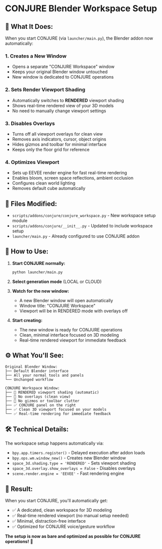 # CONJURE Blender Workspace Setup

## 🎯 **What It Does:**

When you start CONJURE (via `launcher/main.py`), the Blender addon now automatically:

### 1. **Creates a New Window**
- Opens a separate "CONJURE Workspace" window  
- Keeps your original Blender window untouched
- New window is dedicated to CONJURE operations

### 2. **Sets Render Viewport Shading**
- Automatically switches to **RENDERED** viewport shading
- Shows real-time rendered view of your 3D models
- No need to manually change viewport settings

### 3. **Disables Overlays**
- Turns off all viewport overlays for clean view
- Removes axis indicators, cursor, object origins
- Hides gizmos and toolbar for minimal interface
- Keeps only the floor grid for reference

### 4. **Optimizes Viewport**
- Sets up EEVEE render engine for fast real-time rendering
- Enables bloom, screen space reflections, ambient occlusion
- Configures clean world lighting
- Removes default cube automatically

## 📁 **Files Modified:**

- `scripts/addons/conjure/conjure_workspace.py` - New workspace setup module
- `scripts/addons/conjure/__init__.py` - Updated to include workspace setup
- `launcher/main.py` - Already configured to use CONJURE addon

## 🚀 **How to Use:**

1. **Start CONJURE normally:**
   ```bash
   python launcher/main.py
   ```

2. **Select generation mode** (LOCAL or CLOUD)

3. **Watch for the new window:**
   - A new Blender window will open automatically
   - Window title: "CONJURE Workspace"
   - Viewport will be in RENDERED mode with overlays off

4. **Start creating:**
   - The new window is ready for CONJURE operations
   - Clean, minimal interface focused on 3D modeling
   - Real-time rendered viewport for immediate feedback

## ⚙️ **What You'll See:**

```
Original Blender Window:
├── Default Blender interface
├── All your normal tools and panels
└── Unchanged workflow

CONJURE Workspace Window:
├── 🎨 RENDERED viewport shading (automatic)
├── 🚫 No overlays (clean view)
├── 🚫 No gizmos or toolbar clutter  
├── ✅ CONJURE panel on the right
├── ✅ Clean 3D viewport focused on your models
└── ✅ Real-time rendering for immediate feedback
```

## 🛠️ **Technical Details:**

The workspace setup happens automatically via:
- `bpy.app.timers.register()` - Delayed execution after addon loads
- `bpy.ops.wm.window_new()` - Creates new Blender window
- `space_3d.shading.type = 'RENDERED'` - Sets viewport shading
- `space_3d.overlay.show_overlays = False` - Disables overlays
- `scene.render.engine = 'EEVEE'` - Fast rendering engine

## 🎉 **Result:**

When you start CONJURE, you'll automatically get:
- ✅ A dedicated, clean workspace for 3D modeling
- ✅ Real-time rendered viewport (no manual setup needed)
- ✅ Minimal, distraction-free interface
- ✅ Optimized for CONJURE voice/gesture workflow

**The setup is now as bare and optimized as possible for CONJURE operations!** 🎊
